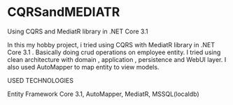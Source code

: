 # CQRSandMEDIATR
Using CQRS and MediatR library in .NET Core 3.1

In this my hobby project, i tried using CQRS with MediatR library in .NET Core 3.1 . Basically doing crud operations on employee entity. 
I tried using clean architecture with domain , application , persistence and WebUI layer. I also used AutoMapper to map entity to view models.

USED TECHNOLOGIES

Entity Framework Core 3.1,
AutoMapper,
MediatR,
MSSQL(localdb)
